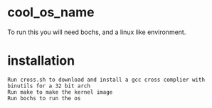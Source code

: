 # cool_os_name

To run this you will need bochs, and a linux like environment.

# installation
	Run cross.sh to download and install a gcc cross complier with binutils for a 32 bit arch
	Run make to make the kernel image
	Run bochs to run the os
